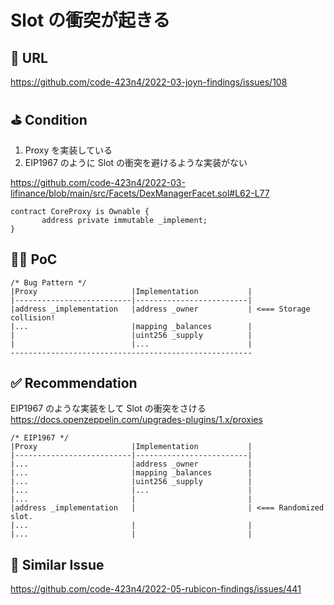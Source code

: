 # Slot の衝突が起きる

## 🔗 URL

https://github.com/code-423n4/2022-03-joyn-findings/issues/108

## ⛳️ Condition

1. Proxy を実装している
2. EIP1967 のように Slot の衝突を避けるような実装がない

https://github.com/code-423n4/2022-03-lifinance/blob/main/src/Facets/DexManagerFacet.sol#L62-L77

```
contract CoreProxy is Ownable {
       address private immutable _implement;
}
```

## 👨‍💻 PoC

```
/* Bug Pattern */
|Proxy                     |Implementation           |
|--------------------------|-------------------------|
|address _implementation   |address _owner           | <=== Storage collision!
|...                       |mapping _balances        |
|                          |uint256 _supply          |
|                          |...                      |
------------------------------------------------------
```

## ✅ Recommendation

EIP1967 のような実装をして Slot の衝突をさける
https://docs.openzeppelin.com/upgrades-plugins/1.x/proxies

```
/* EIP1967 */
|Proxy                     |Implementation           |
|--------------------------|-------------------------|
|...                       |address _owner           |
|...                       |mapping _balances        |
|...                       |uint256 _supply          |
|...                       |...                      |
|...                       |                         |
|address _implementation   |                         | <=== Randomized slot.
|...                       |                         |
|...                       |                         |

```

## 👬 Similar Issue

https://github.com/code-423n4/2022-05-rubicon-findings/issues/441
